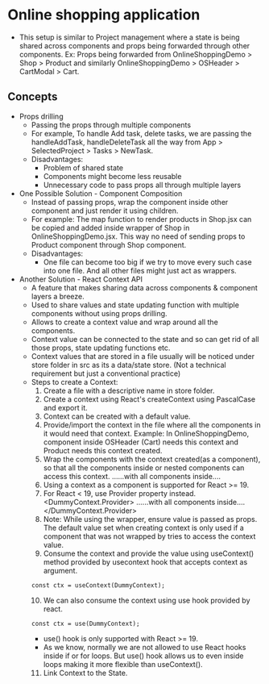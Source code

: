 # Online shopping application

* This setup is similar to Project management where a state is being shared 
  across components and props being forwarded through other components. 
  Ex: Props being forwarded from OnlineShoppingDemo > Shop > Product and 
  similarly OnlineShoppingDemo > OSHeader > CartModal > Cart.

## Concepts
* Props drilling
  * Passing the props through multiple components
  * For example, To handle Add task, delete tasks, we are passing the 
    handleAddTask, handleDeleteTask all the way from App > SelectedProject > Tasks > NewTask.
  * Disadvantages:
    * Problem of shared state
    * Components might become less reusable
    * Unnecessary code to pass props all through multiple layers
* One Possible Solution - Component Composition
  * Instead of passing props, wrap the component inside other component and just
    render it using children.
  * For example: The map function to render products in Shop.jsx can be copied 
    and added inside wrapper of Shop in OnlineShoppingDemo.jsx. This way no need 
    of sending props to Product component through Shop component.
  * Disadvantages:
    * One file can become too big if we try to move every such case into one 
    file. And all other files might just act as wrappers.
* Another Solution - React Context API
  * A feature that makes sharing data across components & component layers a breeze.
  * Used to share values and state updating function with multiple components 
    without using props drilling. 
  * Allows to create a context value and wrap around all the components.
  * Context value can be connected to the state and so can get rid of all those 
    props, state updating functions etc.
  * Context values that are stored in a file usually will be noticed under store
    folder in src as its a data/state store. (Not a technical requirement but 
    just a conventional practice)
  * Steps to create a Context:
    1. Create a file with a descriptive name in store folder.
    2. Create a context using React's createContext using PascalCase and export it.
    3. Context can be created with a default value.
    4. Provide/import the context in the file where all the components in it 
    would need that context.
    Example: In OnlineShoppingDemo, component inside OSHeader (Cart) needs this 
    context and Product needs this context created.
    5. Wrap the components with the context created(as a component), so that all
     the components inside or nested components can access this context.
    <DummyContext> ......with all components inside.... </DummyContext>
    6. Using a context as a component is supported for React >= 19.
    7. For React < 19, use Provider property instead.
    <DummyContext.Provider> ......with all components inside.... </DummyContext.Provider>
    8. Note: While using the wrapper, ensure value is passed as props. The 
    default value set when creating context is only used if a component that was
    not wrapped by <DummyContext> tries to access the context value. 
    9. Consume the context and provide the value using useContext() method 
    provided by usecontext hook that accepts context as argument.
      ```
      const ctx = useContext(DummyContext);
      ```
    10. We can also consume the context using use hook provided by react.
      ```
      const ctx = use(DummyContext);
      ```
      * use() hook is only supported with React >= 19.
      * As we know, normally we are not allowed to use React hooks inside if or 
      for loops. But use() hook allows us to even inside loops making it more 
      flexible than useContext().
    11. Link Context to the State.


